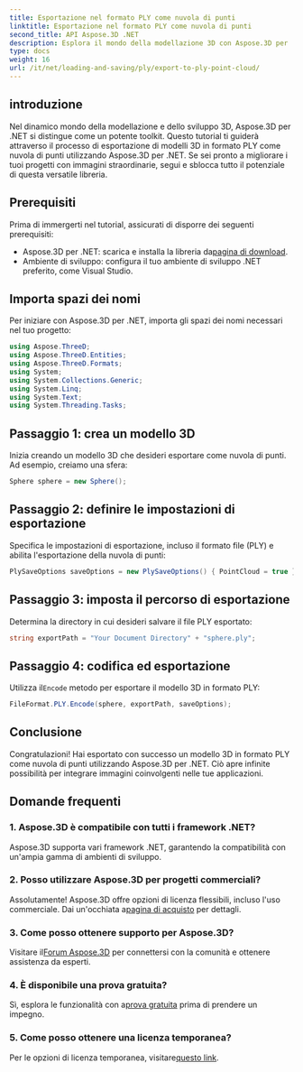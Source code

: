 ```yaml
---
title: Esportazione nel formato PLY come nuvola di punti
linktitle: Esportazione nel formato PLY come nuvola di punti
second_title: API Aspose.3D .NET
description: Esplora il mondo della modellazione 3D con Aspose.3D per .NET. Impara a esportare modelli nel formato PLY senza sforzo. Migliora i tuoi progetti con immagini straordinarie.
type: docs
weight: 16
url: /it/net/loading-and-saving/ply/export-to-ply-point-cloud/
---
```

## introduzione
Nel dinamico mondo della modellazione e dello sviluppo 3D, Aspose.3D per .NET si distingue come un potente toolkit. Questo tutorial ti guiderà attraverso il processo di esportazione di modelli 3D in formato PLY come nuvola di punti utilizzando Aspose.3D per .NET. Se sei pronto a migliorare i tuoi progetti con immagini straordinarie, segui e sblocca tutto il potenziale di questa versatile libreria.
## Prerequisiti
Prima di immergerti nel tutorial, assicurati di disporre dei seguenti prerequisiti:
-  Aspose.3D per .NET: scarica e installa la libreria da[pagina di download](https://releases.aspose.com/3d/net/).
- Ambiente di sviluppo: configura il tuo ambiente di sviluppo .NET preferito, come Visual Studio.
## Importa spazi dei nomi
Per iniziare con Aspose.3D per .NET, importa gli spazi dei nomi necessari nel tuo progetto:
```csharp
using Aspose.ThreeD;
using Aspose.ThreeD.Entities;
using Aspose.ThreeD.Formats;
using System;
using System.Collections.Generic;
using System.Linq;
using System.Text;
using System.Threading.Tasks;
```
## Passaggio 1: crea un modello 3D
Inizia creando un modello 3D che desideri esportare come nuvola di punti. Ad esempio, creiamo una sfera:
```csharp
Sphere sphere = new Sphere();
```
## Passaggio 2: definire le impostazioni di esportazione
Specifica le impostazioni di esportazione, incluso il formato file (PLY) e abilita l'esportazione della nuvola di punti:
```csharp
PlySaveOptions saveOptions = new PlySaveOptions() { PointCloud = true };
```
## Passaggio 3: imposta il percorso di esportazione
Determina la directory in cui desideri salvare il file PLY esportato:
```csharp
string exportPath = "Your Document Directory" + "sphere.ply";
```
## Passaggio 4: codifica ed esportazione
 Utilizza il`Encode` metodo per esportare il modello 3D in formato PLY:
```csharp
FileFormat.PLY.Encode(sphere, exportPath, saveOptions);
```
## Conclusione
Congratulazioni! Hai esportato con successo un modello 3D in formato PLY come nuvola di punti utilizzando Aspose.3D per .NET. Ciò apre infinite possibilità per integrare immagini coinvolgenti nelle tue applicazioni.

## Domande frequenti
### 1. Aspose.3D è compatibile con tutti i framework .NET?
Aspose.3D supporta vari framework .NET, garantendo la compatibilità con un'ampia gamma di ambienti di sviluppo.
### 2. Posso utilizzare Aspose.3D per progetti commerciali?
 Assolutamente! Aspose.3D offre opzioni di licenza flessibili, incluso l'uso commerciale. Dai un'occhiata a[pagina di acquisto](https://purchase.aspose.com/buy) per dettagli.
### 3. Come posso ottenere supporto per Aspose.3D?
 Visitare il[Forum Aspose.3D](https://forum.aspose.com/c/3d/18) per connettersi con la comunità e ottenere assistenza da esperti.
### 4. È disponibile una prova gratuita?
 Sì, esplora le funzionalità con a[prova gratuita](https://releases.aspose.com/) prima di prendere un impegno.
### 5. Come posso ottenere una licenza temporanea?
 Per le opzioni di licenza temporanea, visitare[questo link](https://purchase.aspose.com/temporary-license/).